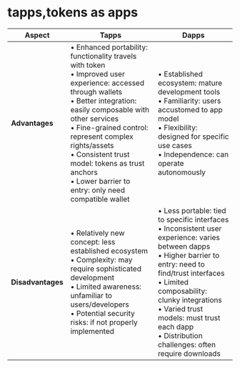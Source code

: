 # tapps,tokens as apps
| Aspect | Tapps | Dapps  |
|--------|----------------------------|-------------------------------------|
| **Advantages** | • Enhanced portability: functionality travels with token<br>• Improved user experience: accessed through wallets<br>• Better integration: easily composable with other services<br>• Fine-grained control: represent complex rights/assets<br>• Consistent trust model: tokens as trust anchors<br>• Lower barrier to entry: only need compatible wallet | • Established ecosystem: mature development tools<br>• Familiarity: users accustomed to app model<br>• Flexibility: designed for specific use cases<br>• Independence: can operate autonomously |
| **Disadvantages** | • Relatively new concept: less established ecosystem<br>• Complexity: may require sophisticated development<br>• Limited awareness: unfamiliar to users/developers<br>• Potential security risks: if not properly implemented | • Less portable: tied to specific interfaces<br>• Inconsistent user experience: varies between dapps<br>• Higher barrier to entry: need to find/trust interfaces<br>• Limited composability: clunky integrations<br>• Varied trust models: must trust each dapp<br>• Distribution challenges: often require downloads |
